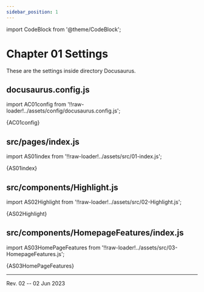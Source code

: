 ```yaml
---
sidebar_position: 1
---
```

import CodeBlock from '@theme/CodeBlock';

# Chapter 01 Settings

These are the settings inside directory Docusaurus.

## docusaurus.config.js

import AC01config from '!!raw-loader!../assets/config/docusaurus.config.js';

<CodeBlock language="js">{AC01config}</CodeBlock>

## src/pages/index.js

import AS01index from '!!raw-loader!../assets/src/01-index.js';

<CodeBlock language="js">{AS01index}</CodeBlock>

## src/components/Highlight.js

import AS02Highlight from '!!raw-loader!../assets/src/02-Highlight.js';

<CodeBlock language="js">{AS02Highlight}</CodeBlock>

## src/components/HomepageFeatures/index.js

import AS03HomePageFeatures from '!!raw-loader!../assets/src/03-HomepageFeatures.js';

<CodeBlock language="js">{AS03HomePageFeatures}</CodeBlock>

<hr />

Rev. 02 -- 02 Jun 2023

<!--
REV02: Fri 02 Jun 2023 17:00
REV01: Sun 28 May 2023 11:00
START: Wed 24 May 2023 20:00
-->

